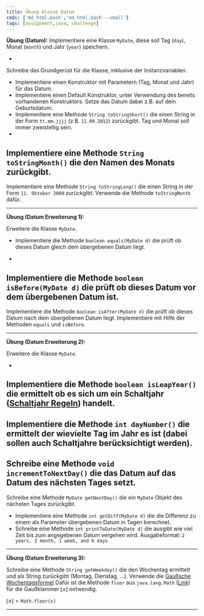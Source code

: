 ```yaml
---
title: Übung Klasse Datum
cmds: ['md_html.bash','md_html.bash --small']
tags: [assignment,java, challenge]
---
```




**Übung (Datum):** 
Implementiere eine Klasse `MyDate`, diese soll Tag (`day`), Monat (`month`) und Jahr (`year`) speichern.

- 
Schreibe das Grundgerüst für die Klasse, inklusive der Instanzvariablen.
- Implementiere einen Konstruktor mit Parametern (Tag, Monat und Jahr) für das Datum.
- Implementiere einen Default Konstruktor, unter Verwendung des bereits vorhandenen Konstruktors. Setze das Datum dabei z.B. auf dein Geburtsdatum.
- Implementiere eine Methode `String toStringShort()` die einen String in der Form `tt.mm.jjjj` (z.B. `11.09.2012`) zurückgibt. Tag und Monat soll immer zweistellig sein.
- 
Implementiere eine Methode `String toStringMonth()` die den Namen des Monats zurückgibt.
- 
Implementiere eine Methode `String toStringLong()` die einen String in der Form `11. Oktober 2009` zurückgibt. Verwende die Methode `toStringMonth` dafür.

---

**Übung (Datum Erweiterung 1):** 

Erweitere die Klasse `MyDate`.

- Implementiere die Methode `boolean equals(MyDate d)` die prüft ob dieses Datum gleich dem übergebenen Datum liegt.

- 
Implementiere die Methode `boolean isBefore(MyDate d)` die prüft ob dieses Datum vor dem übergebenen Datum ist.
- 
Implementiere die Methode `boolean isAfter(MyDate d)` die prüft ob dieses Datum nach dem übergebenen Datum liegt. Implementiere mit Hilfe der Methoden `equals` und `isBefore`.

---

**Übung (Datum Erweiterung 2):** 

Erweitere die Klasse `MyDate`.

- 
Implementiere die Methode `boolean isLeapYear()` die ermittelt ob es sich um ein Schaltjahr ([Schaltjahr Regeln](http://www.kalenderland.com/lexikon/schaltjahr-schaltregeln.php)) handelt.
- 
Implementiere die Methode `int dayNumber()` die ermittelt der wievielte Tag im Jahr es ist (dabei sollen auch Schaltjahre berücksichtigt werden).
- 
Schreibe eine Methode `void incrementToNextDay()` die das Datum auf das Datum des nächsten Tages setzt.
- 
Schreibe eine Methode `MyDate getNextDay()` die ein `MyDate` Objekt des nächsten Tages zurückgibt.
- Implementiere eine Methode `int getDiff(MyDate d)` die die Differenz zu einem als Parameter übergebenen Datum in Tagen berechnet. 
- Schreibe eine Methode `int printToDate(MyDate d)` die ausgibt wie viel Zeit bis zum angegebenen Datum vergehen wird.
Ausgabeformat: `2 years, 2 month, 1 week, and 6 days`


---

**Übung (Datum Erweiterung 3):** 

Schreibe eine Methode `String getWeekday()` die den Wochentag ermittelt und als String zurückgibt (Montag, Dienstag, ...). Verwende die [Gaußsche Wochentagsformel](http://de.wikipedia.org/wiki/Gau%C3%9Fsche_Wochentagsformel)
Dafür ist die Methode 
`floor` aus `java.lang.Math`  ([Link](http://docs.oracle.com/javase/8/docs/api/java/lang/Math.html)) für die Gaußklammer $\lfloor x\rfloor$ notwendig.

$\lfloor x\rfloor = \mathtt{Math.floor(x)}$

---



